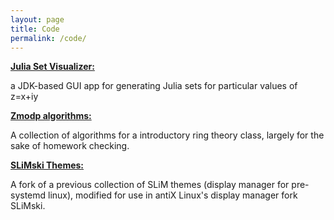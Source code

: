 ```yaml
---
layout: page
title: Code
permalink: /code/
---
```


**[Julia Set Visualizer:](https://github.com/t-braswell/GraphingJuliaSets)**

a JDK-based GUI app for generating Julia sets for particular values of z=x+iy



**[Zmodp algorithms:](https://github.com/t-braswell/zmodp-algorithms)**

A collection of algorithms for a introductory ring theory class, largely for the sake of homework checking.


**[SLiMski Themes:](https://github.com/t-braswell/slimski_themes)**

A fork of a previous collection of SLiM themes (display manager for pre-systemd linux), modified for use in antiX Linux's display manager fork SLiMski.
